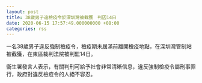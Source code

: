 ```yaml
---
layout: post
title: 38歲男子違檢疫令於深圳灣被截獲　判囚14日
date: 2020-06-15 17:57:49.000000000 +08:00
categories: rss
---
```


一名38歲男子違反強制檢疫令，檢疫期未屆滿前離開檢疫地點，在深圳灣管制站被截獲，在東區裁判法院被判監14日。

衞生署發言人表示，有關判刑可給予社會非常清晰信息，違反強制檢疫令屬刑事罪行，政府對違反檢疫令的人絕不容忍。
